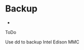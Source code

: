 Backup
==

- [](http://www.instructables.com/id/Fix-an-Intel-Edison-with-a-Corrupted-Linux-Image/)

ToDo

Use dd to backup Intel Edison MMC

